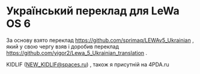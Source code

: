 # Український переклад для LeWa OS 6

За основу взято переклад https://github.com/sprimaq/LEWAv5_Ukrainian , який у свою чергу взяв і доробив переклад https://github.com/yigor2/Lewa_5_Ukrainian_translation .


KIDLIF  (NEW_KIDLIF@spaces.ru) , також я присутній на 4PDA.ru